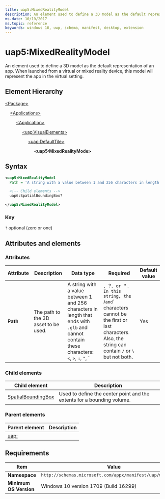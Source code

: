 ```yaml
---
title: uap5:MixedRealityModel
description: An element used to define a 3D model as the default representation of an app. When launched from a virtual or mixed reality device, this model will represent the app in the virtual setting.
ms.date: 10/10/2017
ms.topic: reference
keywords: windows 10, uwp, schema, manifest, desktop, extension 
---
```


# uap5:MixedRealityModel

An element used to define a 3D model as the default representation of an app. When launched from a virtual or mixed reality device, this model will represent the app in the virtual setting.

## Element Hierarchy

[\<Package\>](element-package.md)

&nbsp;&nbsp;&nbsp;&nbsp;[\<Applications\>](element-applications.md)

&nbsp;&nbsp;&nbsp;&nbsp; &nbsp;&nbsp;&nbsp;&nbsp;[\<Application\>](element-application.md)

&nbsp;&nbsp;&nbsp;&nbsp; &nbsp;&nbsp;&nbsp;&nbsp; &nbsp;&nbsp;&nbsp;&nbsp;[\<uap:VisualElements\>](element-uap-visualelements.md)

&nbsp;&nbsp;&nbsp;&nbsp; &nbsp;&nbsp;&nbsp;&nbsp; &nbsp;&nbsp;&nbsp;&nbsp; &nbsp;&nbsp;&nbsp;&nbsp;[\<uap:DefaultTile\>](element-uap-defaulttile.md)

&nbsp;&nbsp;&nbsp;&nbsp; &nbsp;&nbsp;&nbsp;&nbsp; &nbsp;&nbsp;&nbsp;&nbsp; &nbsp;&nbsp;&nbsp;&nbsp; &nbsp;&nbsp;&nbsp;&nbsp;**\<uap5:MixedRealityMode\>**

## Syntax

```xml
<uap5:MixedRealityModel
  Path = 'A string with a value between 1 and 256 characters in length that ends with ".glb" and cannot contain these characters: <, >, :, ", |, ?, or *. In this string, the / and \ characters cannot be the first or last characters. Also, the string can contain / or \ but not both.' >

  <!-- Child elements -->
  uap6:SpatialBoundingBox?

</uap5:MixedRealityModel>
```

### Key

`?` optional (zero or one)

## Attributes and elements

### Attributes

| Attribute | Description | Data type | Required | Default value |
|-|-|-|-|-|
| **Path** | The path to the 3D asset to be used. | A string with a value between 1 and 256 characters in length that ends with `.glb` and cannot contain these characters: `<`, `>`, `:`, `"`, `|`, `?`, or `*`. In this string, the `/` and `\` characters cannot be the first or last characters. Also, the string can contain `/` or `\` but not both. | Yes |  |

### Child elements

| Child element | Description |
|-|-|
| [SpatialBoundingBox](element-uap6-spatialboundingbox.md) | Used to define the center point and the extents for a bounding volume. |

### Parent elements

| Parent element | Description |
|-|-|
| [uap:](element-uap-extension.md) |  |

## Requirements

| Item | Value |
|--|--|
| **Namespace** | `http://schemas.microsoft.com/appx/manifest/uap/windows10/5` |
| **Minimum OS Version** | Windows 10 version 1709 (Build 16299) |
